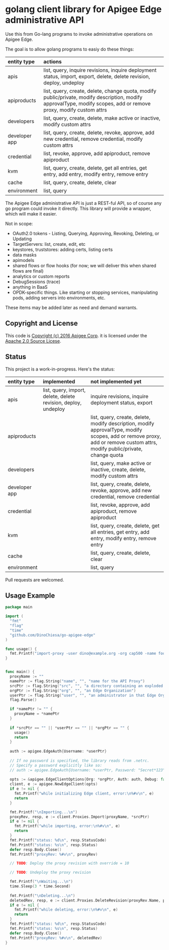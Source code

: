 # golang client library for Apigee Edge administrative API

Use this from Go-lang programs to invoke administrative operations on Apigee Edge.

The goal is to allow golang programs to easiy do these things:

| entity type   | actions             |
| :------------ | :------------------ |
| apis          | list, query, inquire revisions, inquire deployment status, import, export, delete, delete revision, deploy, undeploy
| apiproducts   | list, query, create, delete, change quota, modify public/private, modify description, modify approvalType, modify scopes, add or remove proxy, modify custom attrs
| developers    | list, query, create, delete, make active or inactive, modify custom attrs
| developer app | list, query, create, delete, revoke, approve, add new credential, remove credential, modify custom attrs
| credential    | list, revoke, approve, add apiproduct, remove apiproduct
| kvm           | list, query, create, delete, get all entries, get entry, add entry, modify entry, remove entry
| cache         | list, query, create, delete, clear
| environment   | list, query

The Apigee Edge administrative API is just a REST-ful API, so of course any go program could invoke it directly. This library will provide a wrapper, which will make it easier.


Not in scope:

- OAuth2.0 tokens - Listing, Querying, Approving, Revoking, Deleting, or Updating 
- TargetServers: list, create, edit, etc
- keystores, truststores: adding certs, listing certs
- data masks
- apimodels
- shared flows or flow hooks (for now; we will deliver this when shared flows are final)
- analytics or custom reports
- DebugSessions (trace)
- anything in BaaS
- OPDK-specific things.  Like starting or stopping services, manipulating pods, adding servers into environments, etc.

These items may be added later as need and demand warrants.

## Copyright and License

This code is [Copyright (c) 2016 Apigee Corp](NOTICE). it is licensed under the [Apache 2.0 Source Licese](LICENSE).


## Status

This project is a work-in-progress. Here's the status:

| entity type   | implemented              | not implemented yet
| :------------ | :----------------------- | :--------------------
| apis          | list, query, import, delete, delete revision, deploy, undeploy | inquire revisions, inquire deployment status, export
| apiproducts   | | list, query, create, delete, modify description, modify approvalType, modify scopes, add or remove proxy, add or remove custom attrs, modify public/private, change quota | 
| developers    | | list, query, make active or inactive, create, delete, modify custom attrs | 
| developer app | | list, query, create, delete, revoke, approve, add new credential, remove credential | modify custom attrs
| credential    | | list, revoke, approve, add apiproduct, remove apiproduct |
| kvm           | | list, query, create, delete, get all entries, get entry, add entry, modify entry, remove entry
| cache         | | list, query, create, delete, clear | 
| environment   | | list, query |

Pull requests are welcomed.


## Usage Example

```go
package main

import (
  "fmt"
  "flag"
  "time"
  "github.com/DinoChiesa/go-apigee-edge"
)

func usage() {
  fmt.Printf("import-proxy -user dino@example.org -org cap500 -name foobar -src /path/to/apiproxy\n\n")
}


func main() {
  proxyName := ""
  namePtr := flag.String("name", "", "name for the API Proxy")
  srcPtr := flag.String("src", "", "a directory containing an exploded apiproxy bundle, or a zipped bundle")
  orgPtr := flag.String("org", "", "an Edge Organization")
  userPtr := flag.String("user", "", "an administrator in that Edge Organization")
  flag.Parse()

  if *namePtr != "" {
    proxyName = *namePtr
  } 
  
  if *srcPtr == "" || *userPtr == "" || *orgPtr == "" {
    usage()
    return
  }
  
  auth := apigee.EdgeAuth{Username: *userPtr}
  
  // If no password is specified, the library reads from .netrc.
  // Specify a password explicitly like so:
  // auth := apigee.EdgeAuth{Username: *userPtr, Password: "Secret*123"}
  
  opts := &apigee.EdgeClientOptions{Org: *orgPtr, Auth: auth, Debug: false }
  client, e := apigee.NewEdgeClient(opts)
  if e != nil {
    fmt.Printf("while initializing Edge client, error:\n%#v\n", e)
    return
  }

  fmt.Printf("\nImporting...\n")
  proxyRev, resp, e := client.Proxies.Import(proxyName, *srcPtr)
  if e != nil {
    fmt.Printf("while importing, error:\n%#v\n", e)
    return
  }
  fmt.Printf("status: %d\n", resp.StatusCode)
  fmt.Printf("status: %s\n", resp.Status)
  defer resp.Body.Close()  
  fmt.Printf("proxyRev: %#v\n", proxyRev)

  // TODO: Deploy the proxy revision with override = 10

  // TODO: Undeploy the proxy revision

  fmt.Printf("\nWaiting...\n")
  time.Sleep(3 * time.Second)
  
  fmt.Printf("\nDeleting...\n")
  deletedRev, resp, e := client.Proxies.DeleteRevision(proxyRev.Name, proxyRev.Revision)
  if e != nil {
    fmt.Printf("while deleting, error:\n%#v\n", e)
    return
  }
  fmt.Printf("status: %d\n", resp.StatusCode)
  fmt.Printf("status: %s\n", resp.Status)
  defer resp.Body.Close()  
  fmt.Printf("proxyRev: %#v\n", deletedRev)
}

```

